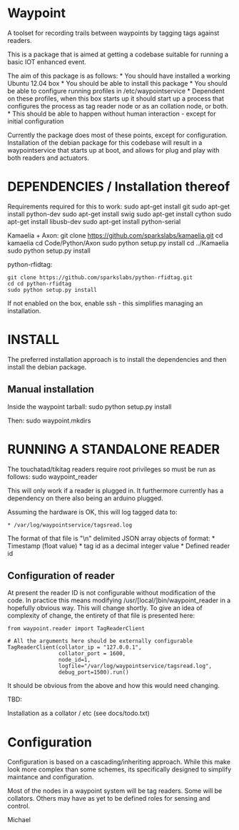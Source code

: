 Waypoint
========

A toolset for recording trails between waypoints by tagging tags against readers.

This is a package that is aimed at getting a codebase suitable for
running a basic IOT enhanced event.

The aim of this package is as follows:
    * You should have installed a working Ubuntu 12.04 box
    * You should be able to install this package
    * You should be able to configure running profiles in /etc/waypointservice
        * Dependent on these profiles, when this box starts up it should
          start up a process that configures the process as tag reader node
          or as an collation node, or both.
        * This should be able to happen without human interaction - except
          for initial configuration

Currently the package does most of these points, except for configuration.
Installation of the debian package for this codebase will result in a waypointservice
that starts up at boot, and allows for plug and play with both readers and actuators.


DEPENDENCIES / Installation thereof
===================================
Requirements required for this to work:
    sudo apt-get install git
    sudo apt-get install python-dev
    sudo apt-get install swig
    sudo apt-get install cython
    sudo apt-get install libusb-dev
    sudo apt-get install python-serial


Kamaelia + Axon:
    git clone https://github.com/sparkslabs/kamaelia.git
    cd kamaelia
    cd Code/Python/Axon
    sudo python setup.py install
    cd ../Kamaelia
    sudo python setup.py install


python-rfidtag:

    git clone https://github.com/sparkslabs/python-rfidtag.git
    cd cd python-rfidtag
    sudo python setup.py install

If not enabled on the box, enable ssh - this simplifies managing an installation.


INSTALL
=======

The preferred installation approach is to install the dependencies and
then install the debian package.

Manual installation
-------------------

Inside the waypoint tarball:
    sudo python setup.py install

Then:
    sudo waypoint.mkdirs

    
RUNNING A STANDALONE READER
===========================

The touchatad/tikitag readers require root privileges so must be run as follows:
    sudo waypoint_reader


This will only work if a reader is plugged in. It furthermore currently has
a dependency on there also being an arduino plugged.

Assuming the hardware is OK, this will log tagged data to:

    * /var/log/waypointservice/tagsread.log

The format of that file is "\n" delimited JSON array objects of format:
    * Timestamp (float value)
    * tag id as a decimal integer value
    * Defined reader id

Configuration of reader
-----------------------
At present the reader ID is not configurable without modification of the
code. In practice this means modifying /usr/[local/]bin/waypoint_reader
in a hopefully obvious way. This will change shortly. To give an idea of
complexity of change, the entirety of that file is presented here:

    from waypoint.reader import TagReaderClient

    # All the arguments here should be externally configurable
    TagReaderClient(collator_ip = "127.0.0.1",
                    collator_port = 1600,
                    node_id=1,
                    logfile="/var/log/waypointservice/tagsread.log",
                    debug_port=1500).run()


It should be obvious from the above and how this would need changing.

TBD:
    
Installation as a collator / etc (see docs/todo.txt)

Configuration
=============

Configuration is based on a cascading/inheriting approach. While this make
look more complex than some schemes, its specifically designed to simplify
maintance and configuration.

Most of the nodes in a waypoint system will be tag readers. Some will be
collators. Others may have as yet to be defined roles for sensing and
control.


Michael